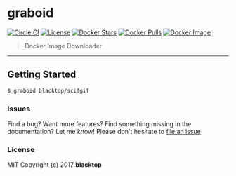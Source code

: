 graboid
=======

[![Circle CI](https://circleci.com/gh/blacktop/graboid.png?style=shield)](https://circleci.com/gh/blacktop/graboid) [![License](http://img.shields.io/:license-mit-blue.svg)](http://doge.mit-license.org) [![Docker Stars](https://img.shields.io/docker/stars/blacktop/graboid.svg)](https://store.docker.com/community/images/blacktop/graboid) [![Docker Pulls](https://img.shields.io/docker/pulls/blacktop/graboid.svg)](https://store.docker.com/community/images/blacktop/graboid) [![Docker Image](https://img.shields.io/badge/docker%20image-2GB-blue.svg)](https://store.docker.com/community/images/blacktop/graboid)

> Docker Image Downloader

---

Getting Started
---------------

```sh
$ graboid blacktop/scifgif
```

### Issues

Find a bug? Want more features? Find something missing in the documentation? Let me know! Please don't hesitate to [file an issue](https://github.com/blacktop/scifgif/issues/new)

### License

MIT Copyright (c) 2017 **blacktop**